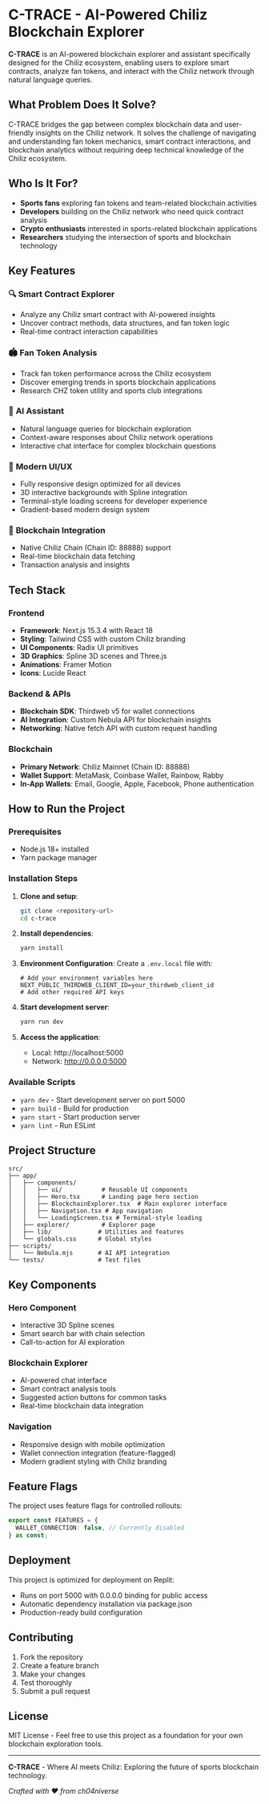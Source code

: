 
# C-TRACE - AI-Powered Chiliz Blockchain Explorer

**C-TRACE** is an AI-powered blockchain explorer and assistant specifically designed for the Chiliz ecosystem, enabling users to explore smart contracts, analyze fan tokens, and interact with the Chiliz network through natural language queries.

## What Problem Does It Solve?

C-TRACE bridges the gap between complex blockchain data and user-friendly insights on the Chiliz network. It solves the challenge of navigating and understanding fan token mechanics, smart contract interactions, and blockchain analytics without requiring deep technical knowledge of the Chiliz ecosystem.

## Who Is It For?

- **Sports fans** exploring fan tokens and team-related blockchain activities
- **Developers** building on the Chiliz network who need quick contract analysis
- **Crypto enthusiasts** interested in sports-related blockchain applications
- **Researchers** studying the intersection of sports and blockchain technology

## Key Features

### 🔍 **Smart Contract Explorer**
- Analyze any Chiliz smart contract with AI-powered insights
- Uncover contract methods, data structures, and fan token logic
- Real-time contract interaction capabilities

### 🏟️ **Fan Token Analysis**
- Track fan token performance across the Chiliz ecosystem
- Discover emerging trends in sports blockchain applications
- Research CHZ token utility and sports club integrations

### 🤖 **AI Assistant**
- Natural language queries for blockchain exploration
- Context-aware responses about Chiliz network operations
- Interactive chat interface for complex blockchain questions

### 📱 **Modern UI/UX**
- Fully responsive design optimized for all devices
- 3D interactive backgrounds with Spline integration
- Terminal-style loading screens for developer experience
- Gradient-based modern design system

### 🔗 **Blockchain Integration**
- Native Chiliz Chain (Chain ID: 88888) support
- Real-time blockchain data fetching
- Transaction analysis and insights

## Tech Stack

### Frontend
- **Framework**: Next.js 15.3.4 with React 18
- **Styling**: Tailwind CSS with custom Chiliz branding
- **UI Components**: Radix UI primitives
- **3D Graphics**: Spline 3D scenes and Three.js
- **Animations**: Framer Motion
- **Icons**: Lucide React

### Backend & APIs
- **Blockchain SDK**: Thirdweb v5 for wallet connections
- **AI Integration**: Custom Nebula API for blockchain insights
- **Networking**: Native fetch API with custom request handling

### Blockchain
- **Primary Network**: Chiliz Mainnet (Chain ID: 88888)
- **Wallet Support**: MetaMask, Coinbase Wallet, Rainbow, Rabby
- **In-App Wallets**: Email, Google, Apple, Facebook, Phone authentication

## How to Run the Project

### Prerequisites
- Node.js 18+ installed
- Yarn package manager

### Installation Steps

1. **Clone and setup**:
   ```bash
   git clone <repository-url>
   cd c-trace
   ```

2. **Install dependencies**:
   ```bash
   yarn install
   ```

3. **Environment Configuration**:
   Create a `.env.local` file with:
   ```env
   # Add your environment variables here
   NEXT_PUBLIC_THIRDWEB_CLIENT_ID=your_thirdweb_client_id
   # Add other required API keys
   ```

4. **Start development server**:
   ```bash
   yarn run dev
   ```

5. **Access the application**:
   - Local: http://localhost:5000
   - Network: http://0.0.0.0:5000

### Available Scripts
- `yarn dev` - Start development server on port 5000
- `yarn build` - Build for production
- `yarn start` - Start production server
- `yarn lint` - Run ESLint

## Project Structure

```
src/
├── app/
│   ├── components/
│   │   ├── ui/           # Reusable UI components
│   │   ├── Hero.tsx      # Landing page hero section
│   │   ├── BlockchainExplorer.tsx  # Main explorer interface
│   │   ├── Navigation.tsx # App navigation
│   │   └── LoadingScreen.tsx # Terminal-style loading
│   ├── explorer/         # Explorer page
│   ├── lib/             # Utilities and features
│   └── globals.css      # Global styles
├── scripts/
│   └── Nebula.mjs       # AI API integration
└── tests/               # Test files
```

## Key Components

### Hero Component
- Interactive 3D Spline scenes
- Smart search bar with chain selection
- Call-to-action for AI exploration

### Blockchain Explorer
- AI-powered chat interface
- Smart contract analysis tools
- Suggested action buttons for common tasks
- Real-time blockchain data integration

### Navigation
- Responsive design with mobile optimization
- Wallet connection integration (feature-flagged)
- Modern gradient styling with Chiliz branding

## Feature Flags

The project uses feature flags for controlled rollouts:
```typescript
export const FEATURES = {
  WALLET_CONNECTION: false, // Currently disabled
} as const;
```

## Deployment

This project is optimized for deployment on Replit:
- Runs on port 5000 with 0.0.0.0 binding for public access
- Automatic dependency installation via package.json
- Production-ready build configuration

## Contributing

1. Fork the repository
2. Create a feature branch
3. Make your changes
4. Test thoroughly
5. Submit a pull request

## License

MIT License - Feel free to use this project as a foundation for your own blockchain exploration tools.

---

**C-TRACE** - Where AI meets Chiliz: Exploring the future of sports blockchain technology.

*Crafted with ❤️ from ch04niverse*
